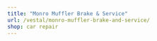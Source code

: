 ```yaml
---
title: "Monro Muffler Brake & Service"
url: /vestal/monro-muffler-brake-and-service/
shop: car repair
---
```

